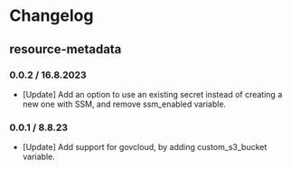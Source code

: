 # Changelog

## resource-metadata

### 0.0.2 / 16.8.2023
* [Update] Add an option to use an existing secret instead of creating a new one with SSM, and remove ssm_enabled variable.

### 0.0.1 / 8.8.23
* [Update] Add support for govcloud, by adding custom_s3_bucket variable.
